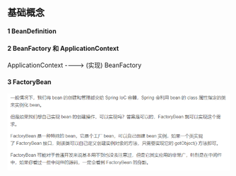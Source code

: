 ## 基础概念

#### 1 BeanDefinition

#### 2 BeanFactory 和 ApplicationContext

ApplicationContext ----> (实现) BeanFactory  

#### 3 FactoryBean

![](images/FactoryBean.jpg)
